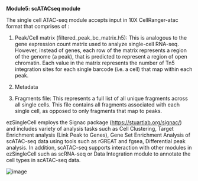 **Module5: scATACseq module**

The single cell ATAC-seq module accepts input in 10X CellRanger-atac format that comprises of :

1. Peak/Cell matrix (filtered_peak_bc_matrix.h5): This is analogous to the gene expression count matrix used to analyze single-cell RNA-seq. However, instead of genes, each row of the matrix represents a region of the genome (a peak), that is predicted to represent a region of open chromatin. Each value in the matrix represents the number of Tn5 integration sites for each single barcode (i.e. a cell) that map within each peak. 

2. Metadata

3. Fragments file: This represents a full list of all unique fragments across all single cells. This file contains all fragments associated with each single cell, as opposed to only fragments that map to peaks.

ezSingleCell employs the Signac package (https://stuartlab.org/signac/) and includes variety of analysis tasks such as Cell Clustering, Target Enrichment analysis (Link Peak to Genes), Gene Set Enrichment Analysis of scATAC-seq data using tools such as rGREAT and fgsea, Differential peak analysis. In addition, scATAC-seq supports interaction with other modules in ezSingleCell such as scRNA-seq or Data Integration module to annotate the cell types in scATAC-seq data. 

![image](https://github.com/JinmiaoChenLab/ezSingleCell2/assets/8286779/d292f2e4-e004-46c0-aa52-eeba52025f56)
